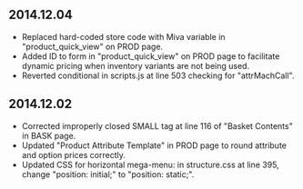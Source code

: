 2014.12.04
----------
*	Replaced hard-coded store code with Miva variable in "product_quick_view" on PROD page.
*	Added ID to form in "product_quick_view" on PROD page to facilitate dynamic pricing when inventory variants are not being used.
*	Reverted conditional in scripts.js at line 503 checking for "attrMachCall".

2014.12.02
----------
*	Corrected improperly closed SMALL tag at line 116 of "Basket Contents" in BASK page.
*	Updated "Product Attribute Template" in PROD page to round attribute and option prices correctly.
*	Updated CSS for horizontal mega-menu:  in structure.css at line 395, change "position: initial;" to "position: static;".
